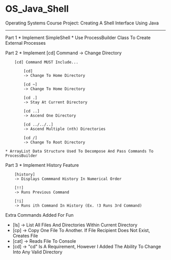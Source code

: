 # OS_Java_Shell
Operating Systems Course Project: Creating A Shell Interface Using Java
________________________________________________________________________

Part 1
	* Implement SimpleShell
	* Use ProcessBuilder Class To Create External Processes


Part 2
	* Implement [cd] Command -> Change Directory

		[cd] Command MUST Include...

			[cd]
			-> Change To Home Directory

			[cd ~]
			-> Change To Home Directory

			[cd .]
			-> Stay At Current Directory

			[cd ..]
			-> Ascend One Directory

			[cd ../../..]
			-> Ascend Multiple (nth) Directories

			[cd /]
			-> Change To Root Directory 

	* ArrayList Data Structure Used To Decompose And Pass Commands To ProcessBuilder
        
Part 3
	* Implement History Feature
	
		[history]
		-> Displays Commmand History In Numerical Order

		[!!]
		-> Runs Previous Command

		[!i]
		-> Runs ith Command In History (Ex. !3 Runs 3rd Command)



Extra Commands Added For Fun
* [ls] -> List All Files And Directories Within Current Directory
* [cp] -> Copy One File To Another. If File Recipient Does Not Exist, Creates File 
* [cat] -> Reads File To Console
* [cd] -> "cd" Is A Requirement, However I Added The Ability To Change Into Any Valid Directory
